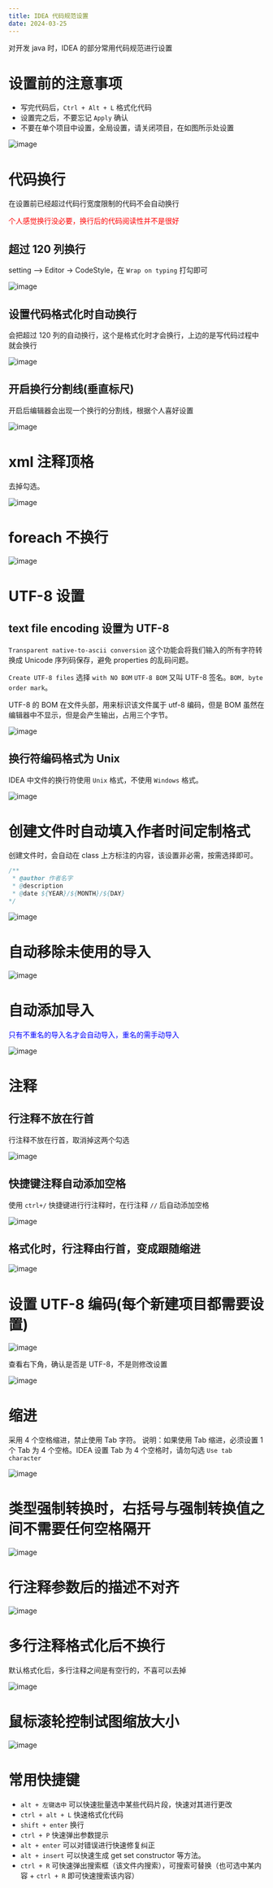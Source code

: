 ```yaml
---
title: IDEA 代码规范设置
date: 2024-03-25
---
```


对开发 java 时，IDEA 的部分常用代码规范进行设置

# 设置前的注意事项

- 写完代码后，`Ctrl + Alt + L` 格式化代码
- 设置完之后，不要忘记 `Apply` 确认
- 不要在单个项目中设置，全局设置，请关闭项目，在如图所示处设置

![image](https://static.jsonq.top/2024/10/21/171403031_c53d6baf-657a-4055-8a8d-aa63d1d75eb5.png)

# 代码换行

在设置前已经超过代码行宽度限制的代码不会自动换行

<span style="color:red;">个人感觉换行没必要，换行后的代码阅读性并不是很好</span>

## 超过 120 列换行

setting —> Editor -> CodeStyle，在 `Wrap on typing` 打勾即可

![image](https://static.jsonq.top/2024/10/21/171403108_b0aeca2e-acec-40f9-8488-3451696d319d.png)

## 设置代码格式化时自动换行

会把超过 120 列的自动换行，这个是格式化时才会换行，上边的是写代码过程中就会换行

![image](https://static.jsonq.top/2024/10/21/171403247_d1df6c6b-8ad6-48d4-912e-936ed7222e6f.png)

## 开启换行分割线(垂直标尺)

开启后编辑器会出现一个换行的分割线，根据个人喜好设置

![image](https://static.jsonq.top/2024/10/21/171403356_3ea4c14a-e1f4-40c0-8c46-2ab6225aa5f7.png)

# xml 注释顶格

去掉勾选。

![image](https://static.jsonq.top/2024/10/21/171403466_7adb054e-69e0-4f63-bf2a-f9e4e7c4f1c5.png)

# foreach 不换行

![image](https://static.jsonq.top/2024/10/21/171403610_0955af5b-5f4e-4835-8c7f-52c81fc705d4.png)

# UTF-8 设置

## text file encoding 设置为 UTF-8

`Transparent native-to-ascii conversion` 这个功能会将我们输入的所有字符转换成 Unicode 序列码保存，避免 properties 的乱码问题。

`Create UTF-8 files` 选择 `with NO BOM` `UTF-8 BOM` 又叫 UTF-8 签名。`BOM, byte order mark`。

UTF-8 的 BOM 在文件头部，用来标识该文件属于 utf-8 编码，但是 BOM 虽然在编辑器中不显示，但是会产生输出，占用三个字节。

![image](https://static.jsonq.top/2024/10/21/171403782_51600278-09b2-4fd6-9cea-1f39d7b9a4df.png)

## 换行符编码格式为 Unix

IDEA 中文件的换行符使用 `Unix` 格式，不使用 `Windows` 格式。

![image](https://static.jsonq.top/2024/10/21/171403903_fb1cb0f3-30ae-496c-808b-b6f81c69a5af.png)

# 创建文件时自动填入作者时间定制格式

创建文件时，会自动在 class 上方标注的内容，该设置非必需，按需选择即可。

```java
/**
 * @author 作者名字
 * @description
 * @date ${YEAR}/${MONTH}/${DAY}
*/
```

![image](https://static.jsonq.top/2024/10/21/171404002_1a71ca33-027e-4fd4-918e-d2c006e6fe12.png)

# 自动移除未使用的导入

![image](https://static.jsonq.top/2024/10/21/171404105_9ed944ae-4512-49a5-aa5c-bfe6b498be65.png)

# 自动添加导入

<span style="color:blue;">只有不重名的导入名才会自动导入，重名的需手动导入</span>

![image](https://static.jsonq.top/2024/10/21/171404222_8b397233-004f-4c15-8de0-659bdf2302e5.png)

# 注释

## 行注释不放在行首

行注释不放在行首，取消掉这两个勾选

![image](https://static.jsonq.top/2024/10/21/171404362_764255f2-2049-4615-b52f-f398892229ce.png)

## 快捷键注释自动添加空格

使用 `ctrl+/` 快捷键进行行注释时，在行注释 `//` 后自动添加空格

![image](https://static.jsonq.top/2024/10/21/171404512_c369bc05-f7a6-478d-bf74-abfa8d5651bb.png)

## 格式化时，行注释由行首，变成跟随缩进

![image](https://static.jsonq.top/2024/10/21/171404660_4ea92eab-e8c5-45c5-9693-5df6e25ca3af.png)

# 设置 UTF-8 编码(每个新建项目都需要设置)

![image](https://static.jsonq.top/2024/10/21/171404802_c2a49c83-d02f-4b9e-a09b-a779e189fa90.png)

查看右下角，确认是否是 UTF-8，不是则修改设置

![image](https://static.jsonq.top/2024/10/21/171404880_7fc139ab-7947-415a-b26e-3f970312e47d.png)

# 缩进

采用 4 个空格缩进，禁止使用 Tab 字符。 说明：如果使用 Tab 缩进，必须设置 1 个 Tab 为 4 个空格。IDEA 设置 Tab 为 4 个空格时，请勿勾选 `Use tab character`

![image](https://static.jsonq.top/2024/10/21/171404968_5afaa578-fc05-4252-a168-271d3442120c.png)

# 类型强制转换时，右括号与强制转换值之间不需要任何空格隔开

![image](https://static.jsonq.top/2024/10/21/171405128_a6a9559a-40e4-4d47-aa70-c0acc2288a91.png)

# 行注释参数后的描述不对齐

![image](https://static.jsonq.top/2024/10/21/171405291_2998ec48-42ba-4f33-861b-e67872e8645d.png)

# 多行注释格式化后不换行

默认格式化后，多行注释之间是有空行的，不喜可以去掉

![image](https://static.jsonq.top/2024/10/21/171405429_8a6682ba-4b0c-4265-acd8-7c8b09e0746b.png)

# 鼠标滚轮控制试图缩放大小

![image](https://static.jsonq.top/2024/10/21/171405524_9abb2c22-68f7-4230-8278-80fe6b1daeba.png)

# 常用快捷键

- `alt + 左键选中` 可以快速批量选中某些代码片段，快速对其进行更改
- `ctrl + alt + L` 快速格式化代码
- `shift + enter` 换行
- `ctrl + P` 快速弹出参数提示
- `alt + enter` 可以对错误进行快速修复纠正
- `alt + insert` 可以快速生成 get set constructor 等方法。
- `ctrl + R` 可快速弹出搜索框（该文件内搜索），可搜索可替换（也可选中某内容 + `ctrl + R` 即可快速搜索该内容）

